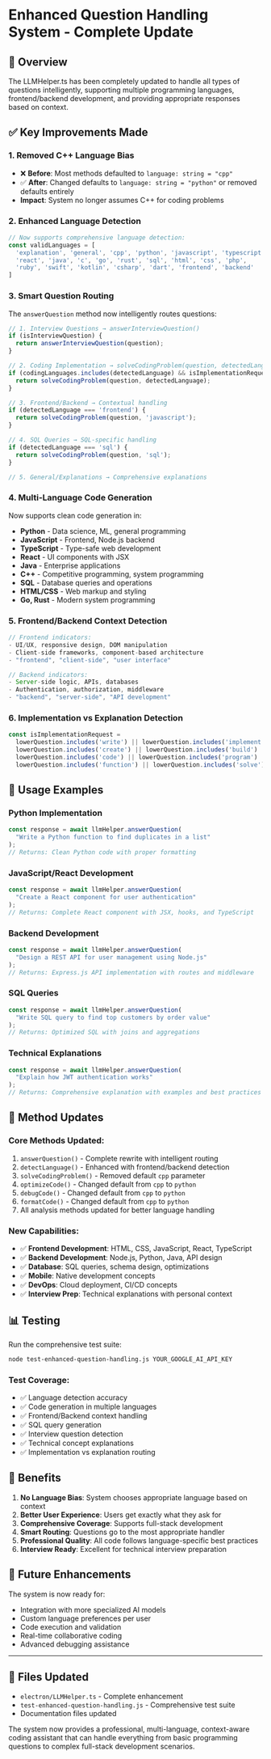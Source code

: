 # Enhanced Question Handling System - Complete Update

## 🎯 Overview
The LLMHelper.ts has been completely updated to handle all types of questions intelligently, supporting multiple programming languages, frontend/backend development, and providing appropriate responses based on context.

## ✅ Key Improvements Made

### 1. **Removed C++ Language Bias**
- ❌ **Before**: Most methods defaulted to `language: string = "cpp"`
- ✅ **After**: Changed defaults to `language: string = "python"` or removed defaults entirely
- **Impact**: System no longer assumes C++ for coding problems

### 2. **Enhanced Language Detection**
```typescript
// Now supports comprehensive language detection:
const validLanguages = [
  'explanation', 'general', 'cpp', 'python', 'javascript', 'typescript', 
  'react', 'java', 'c', 'go', 'rust', 'sql', 'html', 'css', 'php', 
  'ruby', 'swift', 'kotlin', 'csharp', 'dart', 'frontend', 'backend'
]
```

### 3. **Smart Question Routing**
The `answerQuestion` method now intelligently routes questions:

```typescript
// 1. Interview Questions → answerInterviewQuestion()
if (isInterviewQuestion) {
  return answerInterviewQuestion(question);
}

// 2. Coding Implementation → solveCodingProblem(question, detectedLanguage)
if (codingLanguages.includes(detectedLanguage) && isImplementationRequest) {
  return solveCodingProblem(question, detectedLanguage);
}

// 3. Frontend/Backend → Contextual handling
if (detectedLanguage === 'frontend') {
  return solveCodingProblem(question, 'javascript');
}

// 4. SQL Queries → SQL-specific handling
if (detectedLanguage === 'sql') {
  return solveCodingProblem(question, 'sql');
}

// 5. General/Explanations → Comprehensive explanations
```

### 4. **Multi-Language Code Generation**
Now supports clean code generation in:
- **Python** - Data science, ML, general programming
- **JavaScript** - Frontend, Node.js backend
- **TypeScript** - Type-safe web development
- **React** - UI components with JSX
- **Java** - Enterprise applications
- **C++** - Competitive programming, system programming
- **SQL** - Database queries and operations
- **HTML/CSS** - Web markup and styling
- **Go, Rust** - Modern system programming

### 5. **Frontend/Backend Context Detection**
```typescript
// Frontend indicators:
- UI/UX, responsive design, DOM manipulation
- Client-side frameworks, component-based architecture
- "frontend", "client-side", "user interface"

// Backend indicators:
- Server-side logic, APIs, databases
- Authentication, authorization, middleware
- "backend", "server-side", "API development"
```

### 6. **Implementation vs Explanation Detection**
```typescript
const isImplementationRequest = 
  lowerQuestion.includes('write') || lowerQuestion.includes('implement') ||
  lowerQuestion.includes('create') || lowerQuestion.includes('build') ||
  lowerQuestion.includes('code') || lowerQuestion.includes('program') ||
  lowerQuestion.includes('function') || lowerQuestion.includes('solve');
```

## 🧪 Usage Examples

### Python Implementation
```javascript
const response = await llmHelper.answerQuestion(
  "Write a Python function to find duplicates in a list"
);
// Returns: Clean Python code with proper formatting
```

### JavaScript/React Development
```javascript
const response = await llmHelper.answerQuestion(
  "Create a React component for user authentication"
);
// Returns: Complete React component with JSX, hooks, and TypeScript
```

### Backend Development
```javascript
const response = await llmHelper.answerQuestion(
  "Design a REST API for user management using Node.js"
);
// Returns: Express.js API implementation with routes and middleware
```

### SQL Queries
```javascript
const response = await llmHelper.answerQuestion(
  "Write SQL query to find top customers by order value"
);
// Returns: Optimized SQL with joins and aggregations
```

### Technical Explanations
```javascript
const response = await llmHelper.answerQuestion(
  "Explain how JWT authentication works"
);
// Returns: Comprehensive explanation with examples and best practices
```

## 🔧 Method Updates

### Core Methods Updated:
1. `answerQuestion()` - Complete rewrite with intelligent routing
2. `detectLanguage()` - Enhanced with frontend/backend detection
3. `solveCodingProblem()` - Removed default `cpp` parameter
4. `optimizeCode()` - Changed default from `cpp` to `python`
5. `debugCode()` - Changed default from `cpp` to `python`
6. `formatCode()` - Changed default from `cpp` to `python`
7. All analysis methods updated for better language handling

### New Capabilities:
- ✅ **Frontend Development**: HTML, CSS, JavaScript, React, TypeScript
- ✅ **Backend Development**: Node.js, Python, Java, API design
- ✅ **Database**: SQL queries, schema design, optimizations  
- ✅ **Mobile**: Native development concepts
- ✅ **DevOps**: Cloud deployment, CI/CD concepts
- ✅ **Interview Prep**: Technical explanations with personal context

## 📊 Testing

Run the comprehensive test suite:
```bash
node test-enhanced-question-handling.js YOUR_GOOGLE_AI_API_KEY
```

### Test Coverage:
- ✅ Language detection accuracy
- ✅ Code generation in multiple languages
- ✅ Frontend/Backend context handling
- ✅ SQL query generation
- ✅ Interview question detection
- ✅ Technical concept explanations
- ✅ Implementation vs explanation routing

## 🎯 Benefits

1. **No Language Bias**: System chooses appropriate language based on context
2. **Better User Experience**: Users get exactly what they ask for
3. **Comprehensive Coverage**: Supports full-stack development
4. **Smart Routing**: Questions go to the most appropriate handler
5. **Professional Quality**: All code follows language-specific best practices
6. **Interview Ready**: Excellent for technical interview preparation

## 🚀 Future Enhancements

The system is now ready for:
- Integration with more specialized AI models
- Custom language preferences per user
- Code execution and validation
- Real-time collaborative coding
- Advanced debugging assistance

---

## 📁 Files Updated

- `electron/LLMHelper.ts` - Complete enhancement
- `test-enhanced-question-handling.js` - Comprehensive test suite
- Documentation files updated

The system now provides a professional, multi-language, context-aware coding assistant that can handle everything from basic programming questions to complex full-stack development scenarios.
